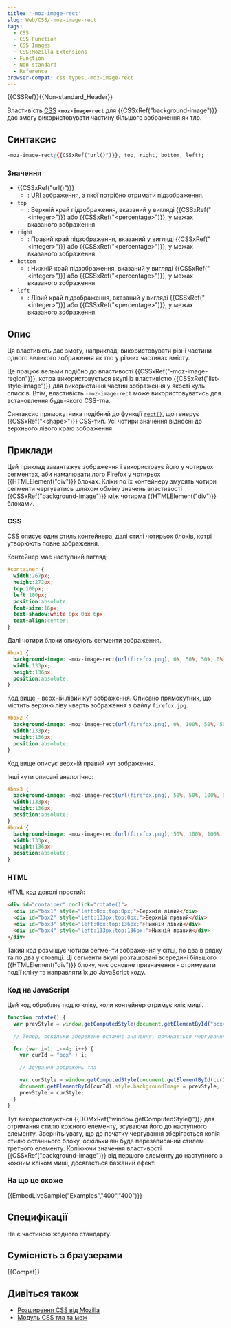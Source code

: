 ```yaml
---
title: '-moz-image-rect'
slug: Web/CSS/-moz-image-rect
tags:
  - CSS
  - CSS Function
  - CSS Images
  - CSS:Mozilla Extensions
  - Function
  - Non-standard
  - Reference
browser-compat: css.types.-moz-image-rect
---
```

{{CSSRef}}{{Non-standard_Header}}

Властивість [CSS](/uk/docs/Web/CSS) **`-moz-image-rect`** для {{CSSxRef("background-image")}} дає змогу використовувати частину більшого зображення як тло.

## Синтаксис

```css
-moz-image-rect({{CSSxRef("url()")}}, top, right, bottom, left);
```

### Значення

- {{CSSxRef("url()")}}
  - : URI зображення, з якої потрібно отримати підзображення.
- `top`
  - : Верхній край підзображення, вказаний у вигляді {{CSSxRef("&lt;integer&gt;")}} або {{CSSxRef("&lt;percentage&gt;")}}, у межах вказаного зображення.
- `right`
  - : Правий край підзображення, вказаний у вигляді {{CSSxRef("&lt;integer&gt;")}} або {{CSSxRef("&lt;percentage&gt;")}}, у межах вказаного зображення.
- `bottom`
  - : Нижній край підзображення, вказаний у вигляді {{CSSxRef("&lt;integer&gt;")}} або {{CSSxRef("&lt;percentage&gt;")}}, у межах вказаного зображення.
- `left`
  - : Лівий край підзображення, вказаний у вигляді {{CSSxRef("&lt;integer&gt;")}} або {{CSSxRef("&lt;percentage&gt;")}}, у межах вказаного зображення.

## Опис

Ця властивість дає змогу, наприклад, використовувати різні частини одного великого зображення як тло у різних частинах вмісту.

Це працює вельми подібно до властивості {{CSSxRef("-moz-image-region")}}, котра використовується вкупі із властивістю {{CSSxRef("list-style-image")}} для використання частин зображення у якості куль списків. Втім, властивість `-moz-image-rect` може використовуватись для встановлення будь-якого CSS-тла.

Синтаксис прямокутника подібний до функції [`rect()`](/uk/docs/Web/CSS/shape#syntax), що генерує {{CSSxRef("&lt;shape&gt;")}} CSS-тип. Усі чотири значення відносні до верхнього лівого краю зображення.

## Приклади

Цей приклад завантажує зображення і використовує його у чотирьох сегментах, аби намалювати лого Firefox у чотирьох {{HTMLElement("div")}} блоках. Кліки по їх контейнеру змусять чотири сегменти чергуватись шляхом обміну значень властивості {{CSSxRef("background-image")}} між чотирма {{HTMLElement("div")}} блоками.

### CSS

CSS описує один стиль контейнера, далі стилі чотирьох блоків, котрі утворюють повне зображення.

Контейнер має наступний вигляд:

```css
#container {
  width:267px;
  height:272px;
  top:100px;
  left:100px;
  position:absolute;
  font-size:16px;
  text-shadow:white 0px 0px 6px;
  text-align:center;
}
```

Далі чотири блоки описують сегменти зображення.

```css
#box1 {
  background-image: -moz-image-rect(url(firefox.png), 0%, 50%, 50%, 0%);
  width:133px;
  height:136px;
  position:absolute;
}
```

Код вище - верхній лівий кут зображення. Описано прямокутник, що містить верхню ліву чверть зображення з файлу `firefox.jpg`.

```css
#box2 {
  background-image: -moz-image-rect(url(firefox.png), 0%, 100%, 50%, 50%);
  width:133px;
  height:136px;
  position:absolute;
}
```

Код вище описує верхній правий кут зображення.

Інші кути описані аналогічно:

```css
#box3 {
  background-image: -moz-image-rect(url(firefox.png), 50%, 50%, 100%, 0%);
  width:133px;
  height:136px;
  position:absolute;
}
#box4 {
  background-image: -moz-image-rect(url(firefox.png), 50%, 100%, 100%, 50%);
  width:133px;
  height:136px;
  position:absolute;
}
```

### HTML

HTML код доволі простий:

```html
<div id="container" onclick="rotate()">
  <div id="box1" style="left:0px;top:0px;">Верхній лівий</div>
  <div id="box2" style="left:133px;top:0px;">Верхній правий</div>
  <div id="box3" style="left:0px;top:136px;">Нижній лівий</div>
  <div id="box4" style="left:133px;top:136px;">Нижній правий</div>
</div>
```

Такий код розміщує чотири сегменти зображення у сітці, по два в рядку та по два у стовпці. Ці сегменти вкупі розташовані всередині більшого {{HTMLElement("div")}} блоку, чиє основне призначення - отримувати події кліку та направляти їх до JavaScript коду.

### Код на JavaScript

Цей код обробляє подію кліку, коли контейнер отримує клік миші.

```js
function rotate() {
  var prevStyle = window.getComputedStyle(document.getElementById("box4"), null).getPropertyValue("background-image");

  // Тепер, оскільки збережене останнє значення, починається чергування

  for (var i=1; i<=4; i++) {
    var curId = "box" + i;

    // Зсування зображень тла

    var curStyle = window.getComputedStyle(document.getElementById(curId), null).getPropertyValue("background-image");
    document.getElementById(curId).style.backgroundImage = prevStyle;
    prevStyle = curStyle;
  }
}
```

Тут використовується {{DOMxRef("window.getComputedStyle()")}} для отримання стилю кожного елементу, зсуваючи його до наступного елементу. Зверніть увагу, що до початку чергування зберігається копія стилю останнього блоку, оскільки він буде перезаписаний стилем третього елементу. Копіюючи значення властивості {{CSSxRef("background-image")}} від першого елементу до наступного з кожним кліком миші, досягається бажаний ефект.

### На що це схоже

{{EmbedLiveSample("Examples","400","400")}}

## Специфікації

Не є частиною жодного стандарту.

## Сумісність з браузерами

{{Compat}}

## Дивіться також

- [Розширення CSS від Mozilla](/uk/docs/Web/CSS/Mozilla_Extensions)
- [Модуль CSS тла та меж](/uk/docs/Web/CSS/CSS_Backgrounds_and_Borders)
